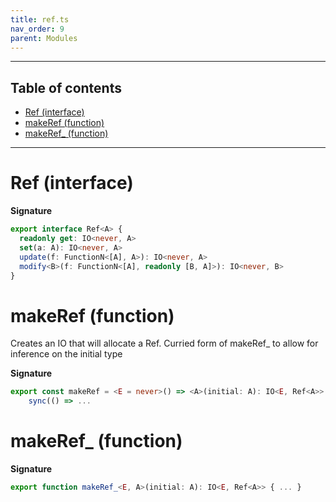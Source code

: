 ```yaml
---
title: ref.ts
nav_order: 9
parent: Modules
---
```


---

<h2 class="text-delta">Table of contents</h2>

- [Ref (interface)](#ref-interface)
- [makeRef (function)](#makeref-function)
- [makeRef\_ (function)](#makeref_-function)

---

# Ref (interface)

**Signature**

```ts
export interface Ref<A> {
  readonly get: IO<never, A>
  set(a: A): IO<never, A>
  update(f: FunctionN<[A], A>): IO<never, A>
  modify<B>(f: FunctionN<[A], readonly [B, A]>): IO<never, B>
}
```

# makeRef (function)

Creates an IO that will allocate a Ref.
Curried form of makeRef\_ to allow for inference on the initial type

**Signature**

```ts
export const makeRef = <E = never>() => <A>(initial: A): IO<E, Ref<A>> =>
    sync(() => ...
```

# makeRef\_ (function)

**Signature**

```ts
export function makeRef_<E, A>(initial: A): IO<E, Ref<A>> { ... }
```
